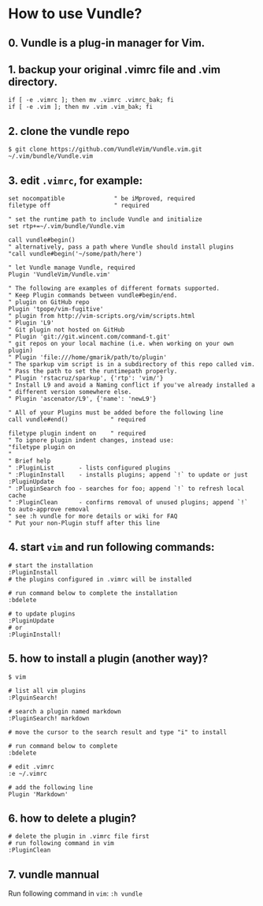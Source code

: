 # How to use Vundle?

## 0. Vundle is a plug-in manager for Vim.

## 1. backup your original .vimrc file and .vim directory.
```
if [ -e .vimrc ]; then mv .vimrc .vimrc_bak; fi
if [ -e .vim ]; then mv .vim .vim_bak; fi
```

## 2. clone the vundle repo
```
$ git clone https://github.com/VundleVim/Vundle.vim.git ~/.vim/bundle/Vundle.vim
```

## 3. edit ```.vimrc```, for example:

```
set nocompatible              " be iMproved, required
filetype off                  " required

" set the runtime path to include Vundle and initialize
set rtp+=~/.vim/bundle/Vundle.vim

call vundle#begin()
" alternatively, pass a path where Vundle should install plugins
"call vundle#begin('~/some/path/here')

" let Vundle manage Vundle, required
Plugin 'VundleVim/Vundle.vim'

" The following are examples of different formats supported.
" Keep Plugin commands between vundle#begin/end.
" plugin on GitHub repo
Plugin 'tpope/vim-fugitive'
" plugin from http://vim-scripts.org/vim/scripts.html
" Plugin 'L9'
" Git plugin not hosted on GitHub
" Plugin 'git://git.wincent.com/command-t.git'
" git repos on your local machine (i.e. when working on your own plugin)
" Plugin 'file:///home/gmarik/path/to/plugin'
" The sparkup vim script is in a subdirectory of this repo called vim.
" Pass the path to set the runtimepath properly.
" Plugin 'rstacruz/sparkup', {'rtp': 'vim/'}
" Install L9 and avoid a Naming conflict if you've already installed a
" different version somewhere else.
" Plugin 'ascenator/L9', {'name': 'newL9'}

" All of your Plugins must be added before the following line
call vundle#end()            " required

filetype plugin indent on    " required
" To ignore plugin indent changes, instead use:
"filetype plugin on
"
" Brief help
" :PluginList       - lists configured plugins
" :PluginInstall    - installs plugins; append `!` to update or just :PluginUpdate
" :PluginSearch foo - searches for foo; append `!` to refresh local cache
" :PluginClean      - confirms removal of unused plugins; append `!` to auto-approve removal
" see :h vundle for more details or wiki for FAQ
" Put your non-Plugin stuff after this line
```

## 4. start ```vim``` and run following commands:
```
# start the installation
:PluginInstall
# the plugins configured in .vimrc will be installed

# run command below to complete the installation
:bdelete

# to update plugins
:PluginUpdate
# or
:PluginInstall!
```

## 5. how to install a plugin (another way)?
```
$ vim

# list all vim plugins
:PlguinSearch!

# search a plugin named markdown
:PluginSearch! markdown

# move the cursor to the search result and type "i" to install

# run command below to complete
:bdelete

# edit .vimrc
:e ~/.vimrc

# add the following line
Plugin 'Markdown'
```

## 6. how to delete a plugin?
```
# delete the plugin in .vimrc file first
# run following command in vim
:PluginClean
```

## 7. vundle mannual
Run following command in ```vim```:
```:h vundle```
